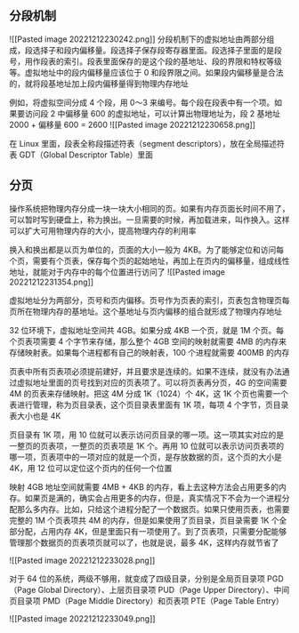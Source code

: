 ## 分段机制

![[Pasted image 20221212230242.png]]
分段机制下的虚拟地址由两部分组成，段选择子和段内偏移量。段选择子保存段寄存器里面。段选择子里面的是段号，用作段表的索引。段表里面保存的是这个段的基地址、段的界限和特权等级等。虚拟地址中的段内偏移量应该位于 0 和段界限之间。如果段内偏移量是合法的，就将段基地址加上段内偏移量得到物理内存地址

例如，将虚拟空间分成 4 个段，用 0～3 来编号。每个段在段表中有一个项。如果要访问段 2 中偏移量 600 的虚拟地址，可以计算出物理地址为，段 2 基地址 2000 + 偏移量 600 = 2600
![[Pasted image 20221212230658.png]]

在 Linux 里面，段表全称段描述符表（segment descriptors），放在全局描述符表 GDT（Global Descriptor Table）里面

## 分页

操作系统把物理内存分成一块一块大小相同的页。如果有内存页面长时间不用了，可以暂时写到硬盘上，称为换出。一旦需要的时候，再加载进来，叫作换入。这样可以扩大可用物理内存的大小，提高物理内存的利用率

换入和换出都是以页为单位的，页面的大小一般为 4KB。为了能够定位和访问每个页，需要有个页表，保存每个页的起始地址，再加上在页内的偏移量，组成线性地址，就能对于内存中的每个位置进行访问了
![[Pasted image 20221212231354.png]]

虚拟地址分为两部分，页号和页内偏移。页号作为页表的索引，页表包含物理页每页所在物理内存的基地址。这个基地址与页内偏移的组合就形成了物理内存地址

32 位环境下，虚拟地址空间共 4GB。如果分成 4KB 一个页，就是 1M 个页。每个页表项需要 4 个字节来存储，那么整个 4GB 空间的映射就需要 4MB 的内存来存储映射表。如果每个进程都有自己的映射表，100 个进程就需要 400MB 的内存

页表中所有页表项必须提前建好，并且要求是连续的。如果不连续，就没有办法通过虚拟地址里面的页号找到对应的页表项了。可以将页表再分页，4G 的空间需要 4M 的页表来存储映射。把这 4M 分成 1K（1024）个 4K，这 1K 个页也需要一个表进行管理，称为页目录表，这个页目录表里面有 1K 项，每项 4 个字节，页目录表大小也是 4K

页目录有 1K 项，用 10 位就可以表示访问页目录的哪一项。这一项其实对应的是一整页的页表项，一整页的页表项是 1K 个。再用 10 位就可以表示访问页表项的哪一项，页表项中的一项对应的就是一个页，是存放数据的页，这个页的大小是 4K，用 12 位可以定位这个页内的任何一个位置

映射 4GB 地址空间就需要 4MB + 4KB 的内存，看上去这种方法会占用更多的内存。如果页是满的，确实会占用更多的内存，但是，真实情况下不会为一个进程分配那么多内存。比如，只给这个进程分配了一个数据页。如果只使用页表，也需要完整的 1M 个页表项共 4M 的内存，但是如果使用了页目录，页目录需要 1K 个全部分配，占用内存 4K，但是里面只有一项使用了。到了页表项，只需要分配能够管理那个数据页的页表项页就可以了，也就是说，最多 4K，这样内存就节省了

![[Pasted image 20221212233028.png]]

对于 64 位的系统，两级不够用，就变成了四级目录，分别是全局页目录项 PGD（Page Global Directory）、上层页目录项 PUD（Page Upper Directory）、中间页目录项 PMD（Page Middle Directory）和页表项 PTE（Page Table Entry）

![[Pasted image 20221212233049.png]]